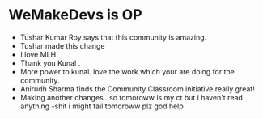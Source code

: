 # WeMakeDevs is OP

- Tushar Kumar Roy says that this community is amazing.
- Tushar made this change
- I love MLH
- Thank you Kunal .
- More power to kunal. love the work which your are doing for the community.
- Anirudh Sharma finds the Community Classroom initiative really great!
- Making another changes . so tomoroww is my ct but i haven't read anything
-shit i might fail tomoroww plz god help


